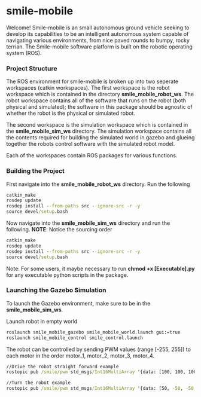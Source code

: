 # smile-mobile
Welcome! Smile-mobile is an small autonomous ground vehicle seeking to develop its capabilities to be an intelligent autonomous system capable of navigating various environments, from nice paved rounds to bumpy, rocky terrian. The Smile-mobile software platform is built on the robotic operating system (ROS).

### Project Structure
The ROS environment for smile-mobile is broken up into two seperate workspaces (catkin workspaces). The first workspace is the robot workspace which is contained in the directory **smile_mobile_robot_ws**. The robot workspace contains all of the software that runs on the robot (both physical and simulated); the software in this package should be agnostic of whether the robot is the physical or simulated robot. 

The second workspace is the simulation workspace which is contained in the **smile_mobile_sim_ws** directory. The simulation workspace contains all the contents required for building the simulated world in gazebo and glueing together the robots control software with the simulated robot model.

Each of the workspaces contain ROS packages for various functions.

### Building the Project
First navigate into the **smile_mobile_robot_ws** directory. Run the following
```cmd
catkin_make
rosdep update
rosdep install --from-paths src --ignore-src -r -y
source devel/setup.bash
```
Now navigate into the **smile_mobile_sim_ws** directory and run the following. **NOTE**: Notice the sourcing order 
```cmd
catkin_make
rosdep update
rosdep install --from-paths src --ignore-src -r -y
source devel/setup.bash
```

Note: For some users, it maybe necessary to run **chmod +x [Executable].py** for any executable python scripts in the package.

### Launching the Gazebo Simulation
To launch the Gazebo environment, make sure to be in the **smile_mobile_sim_ws**.

Launch robot in empty world
```cmd
roslaunch smile_mobile_gazebo smile_mobile_world.launch gui:=true
roslaunch smile_mobile_control smile_control.launch
```

The robot can be controlled by sending PWM values (range [-255, 255]) to each motor in the order motor_1, motor_2, motor_3, motor_4.
```cmd
//Drive the robot straight forward example
rostopic pub /smile/pwm std_msgs/Int16MultiArray '{data: [100, 100, 100, 100]}'

//Turn the robot example
rostopic pub /smile/pwm std_msgs/Int16MultiArray '{data: [50, -50, -50, 50]}'
```
